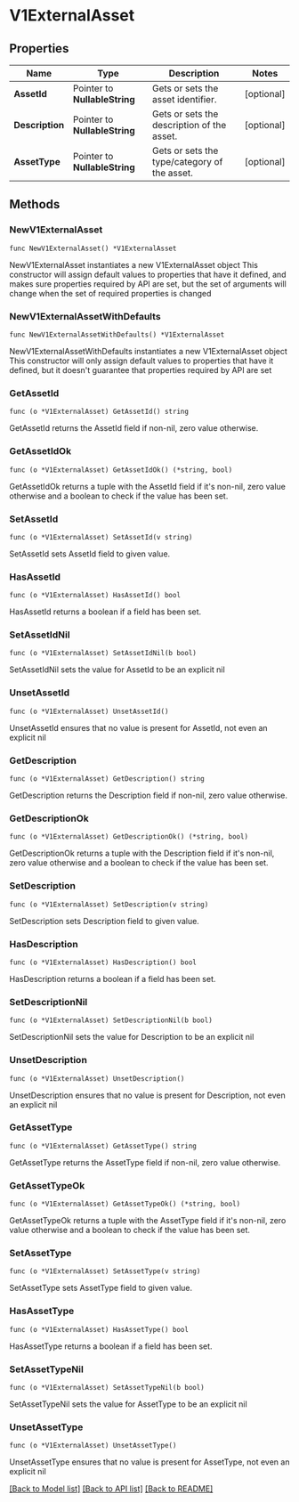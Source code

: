 # V1ExternalAsset

## Properties

Name | Type | Description | Notes
------------ | ------------- | ------------- | -------------
**AssetId** | Pointer to **NullableString** | Gets or sets the asset identifier. | [optional] 
**Description** | Pointer to **NullableString** | Gets or sets the description of the asset. | [optional] 
**AssetType** | Pointer to **NullableString** | Gets or sets the type/category of the asset. | [optional] 

## Methods

### NewV1ExternalAsset

`func NewV1ExternalAsset() *V1ExternalAsset`

NewV1ExternalAsset instantiates a new V1ExternalAsset object
This constructor will assign default values to properties that have it defined,
and makes sure properties required by API are set, but the set of arguments
will change when the set of required properties is changed

### NewV1ExternalAssetWithDefaults

`func NewV1ExternalAssetWithDefaults() *V1ExternalAsset`

NewV1ExternalAssetWithDefaults instantiates a new V1ExternalAsset object
This constructor will only assign default values to properties that have it defined,
but it doesn't guarantee that properties required by API are set

### GetAssetId

`func (o *V1ExternalAsset) GetAssetId() string`

GetAssetId returns the AssetId field if non-nil, zero value otherwise.

### GetAssetIdOk

`func (o *V1ExternalAsset) GetAssetIdOk() (*string, bool)`

GetAssetIdOk returns a tuple with the AssetId field if it's non-nil, zero value otherwise
and a boolean to check if the value has been set.

### SetAssetId

`func (o *V1ExternalAsset) SetAssetId(v string)`

SetAssetId sets AssetId field to given value.

### HasAssetId

`func (o *V1ExternalAsset) HasAssetId() bool`

HasAssetId returns a boolean if a field has been set.

### SetAssetIdNil

`func (o *V1ExternalAsset) SetAssetIdNil(b bool)`

 SetAssetIdNil sets the value for AssetId to be an explicit nil

### UnsetAssetId
`func (o *V1ExternalAsset) UnsetAssetId()`

UnsetAssetId ensures that no value is present for AssetId, not even an explicit nil
### GetDescription

`func (o *V1ExternalAsset) GetDescription() string`

GetDescription returns the Description field if non-nil, zero value otherwise.

### GetDescriptionOk

`func (o *V1ExternalAsset) GetDescriptionOk() (*string, bool)`

GetDescriptionOk returns a tuple with the Description field if it's non-nil, zero value otherwise
and a boolean to check if the value has been set.

### SetDescription

`func (o *V1ExternalAsset) SetDescription(v string)`

SetDescription sets Description field to given value.

### HasDescription

`func (o *V1ExternalAsset) HasDescription() bool`

HasDescription returns a boolean if a field has been set.

### SetDescriptionNil

`func (o *V1ExternalAsset) SetDescriptionNil(b bool)`

 SetDescriptionNil sets the value for Description to be an explicit nil

### UnsetDescription
`func (o *V1ExternalAsset) UnsetDescription()`

UnsetDescription ensures that no value is present for Description, not even an explicit nil
### GetAssetType

`func (o *V1ExternalAsset) GetAssetType() string`

GetAssetType returns the AssetType field if non-nil, zero value otherwise.

### GetAssetTypeOk

`func (o *V1ExternalAsset) GetAssetTypeOk() (*string, bool)`

GetAssetTypeOk returns a tuple with the AssetType field if it's non-nil, zero value otherwise
and a boolean to check if the value has been set.

### SetAssetType

`func (o *V1ExternalAsset) SetAssetType(v string)`

SetAssetType sets AssetType field to given value.

### HasAssetType

`func (o *V1ExternalAsset) HasAssetType() bool`

HasAssetType returns a boolean if a field has been set.

### SetAssetTypeNil

`func (o *V1ExternalAsset) SetAssetTypeNil(b bool)`

 SetAssetTypeNil sets the value for AssetType to be an explicit nil

### UnsetAssetType
`func (o *V1ExternalAsset) UnsetAssetType()`

UnsetAssetType ensures that no value is present for AssetType, not even an explicit nil

[[Back to Model list]](../README.md#documentation-for-models) [[Back to API list]](../README.md#documentation-for-api-endpoints) [[Back to README]](../README.md)


